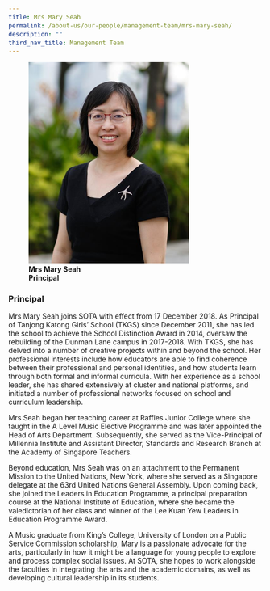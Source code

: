 ```yaml
---
title: Mrs Mary Seah
permalink: /about-us/our-people/management-team/mrs-mary-seah/
description: ""
third_nav_title: Management Team
---
```

<figure>
<img style="width:75%" src="/images/mrs-mary-seah.jpg">
<figcaption> <strong>Mrs Mary Seah<br>
Principal</strong> </figcaption>
</figure>

### Principal

Mrs Mary Seah joins SOTA with effect from 17 December 2018. As Principal of Tanjong Katong Girls’ School (TKGS) since December 2011, she has led the school to achieve the School Distinction Award in 2014, oversaw the rebuilding of the Dunman Lane campus in 2017-2018. With TKGS, she has delved into a number of creative projects within and beyond the school. Her professional interests include how educators are able to find coherence between their professional and personal identities, and how students learn through both formal and informal curricula. With her experience as a school leader, she has shared extensively at cluster and national platforms, and initiated a number of professional networks focused on school and curriculum leadership.

  

Mrs Seah began her teaching career at Raffles Junior College where she taught in the A Level Music Elective Programme and was later appointed the Head of Arts Department. Subsequently, she served as the Vice-Principal of Millennia Institute and Assistant Director, Standards and Research Branch at the Academy of Singapore Teachers.

  

Beyond education, Mrs Seah was on an attachment to the Permanent Mission to the United Nations, New York, where she served as a Singapore delegate at the 63rd United Nations General Assembly. Upon coming back, she joined the Leaders in Education Programme, a principal preparation course at the National Institute of Education, where she became the valedictorian of her class and winner of the Lee Kuan Yew Leaders in Education Programme Award.

  

A Music graduate from King’s College, University of London on a Public Service Commission scholarship, Mary is a passionate advocate for the arts, particularly in how it might be a language for young people to explore and process complex social issues. At SOTA, she hopes to work alongside the faculties in integrating the arts and the academic domains, as well as developing cultural leadership in its students.